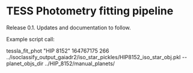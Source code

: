 # TESS Photometry fitting pipeline

Release 0.1. Updates and documentation to follow.

Example script call:

tessla_fit_phot "HIP 8152" 164767175 266 ../isoclassify_output_gaiadr2/iso_star_pickles/HIP8152_iso_star_obj.pkl --planet_objs_dir ../HIP_8152/manual_planets/
